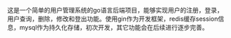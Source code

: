 这是一个简单的用户管理系统的go语言后端项目，能够实现用户的注册，登录，用户查询，删除，修改和登出功能。使用gin作为开发框架，redis缓存session信息，mysql作为持久化存储，初次开发，其它功能会在后续进行逐步完善。